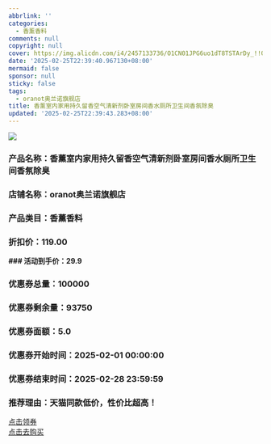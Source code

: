 ```yaml
---
abbrlink: ''
categories:
  - 香薰香料
comments: null
copyright: null
cover: https://img.alicdn.com/i4/2457133736/O1CN01JPG6uo1dT8TSTArDy_!!0-item_pic.jpg
date: '2025-02-25T22:39:40.967130+08:00'
mermaid: false
sponsor: null
sticky: false
tags:
  - oranot奥兰诺旗舰店
title: 香薰室内家用持久留香空气清新剂卧室房间香水厕所卫生间香氛除臭
updated: '2025-02-25T22:39:43.283+08:00'
---
```

![](//img.alicdn.com/i4/2457133736/O1CN01JPG6uo1dT8TSTArDy_!!0-item_pic.jpg)

### 产品名称：香薰室内家用持久留香空气清新剂卧室房间香水厕所卫生间香氛除臭  
### 店铺名称：oranot奥兰诺旗舰店  
### 产品类目：香薰香料  
### 折扣价：119.00  
**### 活动到手价：29.9**  
### 优惠券总量：100000  
### 优惠券剩余量：93750  
### 优惠券面额：5.0  
### 优惠券开始时间：2025-02-01 00:00:00  
### 优惠券结束时间：2025-02-28 23:59:59  
### 推荐理由：天猫同款低价，性价比超高！

[点击领券](https://uland.taobao.com/coupon/edetail?e=VNyypBPxmrilhHvvyUNXZfh8CuWt5YH5OVuOuRD5gLJMmdsrkidbOWBzzpT26idJBPC7LSekh07t%2BwPjHur7iDUYm%2FmE5d%2FdhH8NyE3SNXvKnQU3MqbKxXTQVlCd0JQrRSHvQe2jOLZ9pbNCYX0I%2BPP%2BWUTgK%2F%2B0I%2BtaUgbudUxA%2B536asYsLWVfKa%2BhVnND6UnB87fNtVILj8EIOIAThpjB6TX2HR3QQ5WKStDdyeTLAJho1Tgm24y1rRo98IyIzxHHRjXbSzC3GXpSbfs48nj%2FZe0y5sqRREYIhDiodbt61N%2BCRT44PEMsrCwN3ex6swDhlpaMEawCGruttYDvNg%3D%3D&traceId=21078a2217405385635796258d20e8&union_lens=lensId%3AOPT%401740538563%40213c6cd6_0e84_195402eccfb_ca95%4001%40eyJmbG9vcklkIjo3MzM1NH0ie)  
[点击去购买](https://s.click.taobao.com/t?e=m%3D2%26s%3D7ZK8HArRFAtw4vFB6t2Z2ueEDrYVVa64K7Vc7tFgwiHjf2vlNIV67tfbLcAu4ehVZW1Lr5j6Def3ID%2FV1RqsF4wnCJeELi4I%2FIEn%2BS1IjHAB0ghlTd7WlZVm%2FOAUUFw71qrpxiwMoCNxc1AtbZGVS9IeZexpxGRVN2ImmJWD3A0LZMqoQW%2BfuKGzo1lVxIio0YZRThfbMSDXwiP9ztYn80CVcwoZUWb%2FZp29hQPOqR4cn9UgHeAUR6cxZ3iXWuODjCYtYGASbzRUrFwjXfRKMROfYmExpA2104bt%2FCh0HCYhxHVAXAnYFk%2FQHMpyY7i%2BWAuytjnXIXA%3D)
